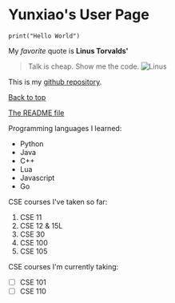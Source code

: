 # Yunxiao's User Page

`print("Hello World")`

My *favorite* quote is **Linus Torvalds'** 
> Talk is cheap. Show me the code.
![Linus](https://ffrf.org/media/k2/items/cache/3dadd9c8794a754bc9dd1566107b4ffa_XL.jpg)


This is my [github repository](https://github.com/YunxiaoXu/CSE110Lab1/).

[Back to top](#yunxiaos-user-page)

[The README file](README.md)

Programming languages I learned:
- Python
- Java
- C++
- Lua
- Javascript
- Go

CSE courses I've taken so far:
1. CSE 11
2. CSE 12 & 15L
3. CSE 30
4. CSE 100
5. CSE 105

CSE courses I'm currently taking:
- [ ] CSE 101
- [ ] CSE 110